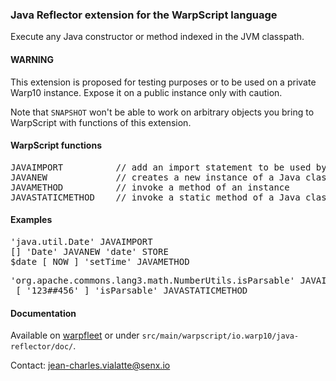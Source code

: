 ### Java Reflector extension for the WarpScript language

Execute any Java constructor or method indexed in the JVM classpath.

#### WARNING

This extension is proposed for testing purposes or to be used on a private Warp10 instance. Expose it on a public instance only with caution.

Note that `SNAPSHOT` won't be able to work on arbitrary objects you bring to WarpScript with functions of this extension.

#### WarpScript functions

<pre>
JAVAIMPORT          // add an import statement to be used by the other functions below
JAVANEW             // creates a new instance of a Java class
JAVAMETHOD          // invoke a method of an instance
JAVASTATICMETHOD    // invoke a static method of a Java class
</pre>

#### Examples

<pre>
'java.util.Date' JAVAIMPORT
[] 'Date' JAVANEW 'date' STORE
$date [ NOW ] 'setTime' JAVAMETHOD
</pre>

<pre>
'org.apache.commons.lang3.math.NumberUtils.isParsable' JAVAIMPORT
 [ '123##456' ] 'isParsable' JAVASTATICMETHOD
</pre>

#### Documentation

Available on [warpfleet](https://warpfleet.senx.io/browse/io.warp10/warp10-ext-reflector) or under `src/main/warpscript/io.warp10/java-reflector/doc/`.

Contact: jean-charles.vialatte@senx.io
